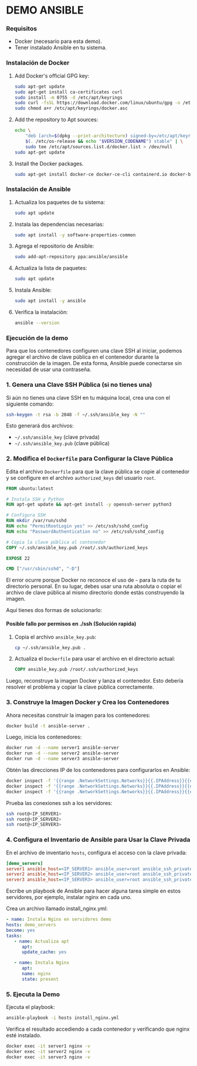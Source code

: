 # DEMO ANSIBLE

### Requisitos

- Docker (necesario para esta demo).
- Tener instalado Ansible en tu sistema.

### Instalación de Docker

1. Add Docker's official GPG key:

    ```bash
    sudo apt-get update
    sudo apt-get install ca-certificates curl
    sudo install -m 0755 -d /etc/apt/keyrings
    sudo curl -fsSL https://download.docker.com/linux/ubuntu/gpg -o /etc/apt/keyrings/docker.asc
    sudo chmod a+r /etc/apt/keyrings/docker.asc
    ```

2. Add the repository to Apt sources:

    ```bash
    echo \
        "deb [arch=$(dpkg --print-architecture) signed-by=/etc/apt/keyrings/docker.asc] https://download.docker.com/linux/ubuntu \
        $(. /etc/os-release && echo "$VERSION_CODENAME") stable" | \
        sudo tee /etc/apt/sources.list.d/docker.list > /dev/null
    sudo apt-get update
    ```

3. Install the Docker packages.

    ```bash
    sudo apt-get install docker-ce docker-ce-cli containerd.io docker-buildx-plugin docker-compose-plugin
    ```

### Instalación de Ansible

1. Actualiza los paquetes de tu sistema:

   ```bash
   sudo apt update
   ```

2. Instala las dependencias necesarias:

   ```bash
   sudo apt install -y software-properties-common
   ```

3. Agrega el repositorio de Ansible:

   ```bash
   sudo add-apt-repository ppa:ansible/ansible
   ```

4. Actualiza la lista de paquetes:

   ```bash
   sudo apt update
   ```

5. Instala Ansible:

   ```bash
   sudo apt install -y ansible
   ```

6. Verifica la instalación:

   ```bash
   ansible --version
   ```


### Ejecución de la demo

Para que los contenedores configuren una clave SSH al iniciar, podemos agregar el archivo de clave pública en el contenedor durante la construcción de la imagen. De esta forma, Ansible puede conectarse sin necesidad de usar una contraseña.

### 1. Genera una Clave SSH Pública (si no tienes una)

Si aún no tienes una clave SSH en tu máquina local, crea una con el siguiente comando:

```bash
ssh-keygen -t rsa -b 2048 -f ~/.ssh/ansible_key -N ""
```

Esto generará dos archivos:
- `~/.ssh/ansible_key` (clave privada)
- `~/.ssh/ansible_key.pub` (clave pública)

### 2. Modifica el `Dockerfile` para Configurar la Clave Pública

Edita el archivo `Dockerfile` para que la clave pública se copie al contenedor y se configure en el archivo `authorized_keys` del usuario `root`.

```dockerfile
FROM ubuntu:latest

# Instala SSH y Python
RUN apt-get update && apt-get install -y openssh-server python3

# Configura SSH
RUN mkdir /var/run/sshd
RUN echo "PermitRootLogin yes" >> /etc/ssh/sshd_config
RUN echo "PasswordAuthentication no" >> /etc/ssh/sshd_config

# Copia la clave pública al contenedor
COPY ~/.ssh/ansible_key.pub /root/.ssh/authorized_keys

EXPOSE 22

CMD ["/usr/sbin/sshd", "-D"]
```

El error ocurre porque Docker no reconoce el uso de `~` para la ruta de tu directorio personal. En su lugar, debes usar una ruta absoluta o copiar el archivo de clave pública al mismo directorio donde estás construyendo la imagen.

Aquí tienes dos formas de solucionarlo:

#### Posible fallo por permisos en ./ssh (Solución rapida)

1. Copia el archivo `ansible_key.pub`:

   ```bash
   cp ~/.ssh/ansible_key.pub .
   ```

2. Actualiza el `Dockerfile` para usar el archivo en el directorio actual:

   ```dockerfile
   COPY ansible_key.pub /root/.ssh/authorized_keys
   ```

Luego, reconstruye la imagen Docker y lanza el contenedor. Esto debería resolver el problema y copiar la clave pública correctamente.

### 3. Construye la Imagen Docker y Crea los Contenedores

Ahora necesitas construir la imagen para los contenedores:

   ```bash
   docker build -t ansible-server .
   ```

Luego, inicia los contenedores:

   ```bash
   docker run -d --name server1 ansible-server
   docker run -d --name server2 ansible-server
   docker run -d --name server3 ansible-server
   ```

Obtén las direcciones IP de los contenedores para configurarlos en Ansible:
   
   ```bash
   docker inspect -f '{{range .NetworkSettings.Networks}}{{.IPAddress}}{{end}}' server1
   docker inspect -f '{{range .NetworkSettings.Networks}}{{.IPAddress}}{{end}}' server2
   docker inspect -f '{{range .NetworkSettings.Networks}}{{.IPAddress}}{{end}}' server3
   ```

Prueba las conexiones ssh a los servidores:

   ```bash
   ssh root@<IP_SERVER1>
   ssh root@<IP_SERVER2>
   ssh root@<IP_SERVER3>
   ```

### 4. Configura el Inventario de Ansible para Usar la Clave Privada

En el archivo de inventario `hosts`, configura el acceso con la clave privada:

   ```ini
   [demo_servers]
   server1 ansible_host=<IP_SERVER1> ansible_user=root ansible_ssh_private_key_file=~/.ssh/ansible_key
   server2 ansible_host=<IP_SERVER2> ansible_user=root ansible_ssh_private_key_file=~/.ssh/ansible_key
   server3 ansible_host=<IP_SERVER3> ansible_user=root ansible_ssh_private_key_file=~/.ssh/ansible_key
   ```

Escribe un playbook de Ansible para hacer alguna tarea simple en estos servidores, por ejemplo, instalar nginx en cada uno.

Crea un archivo llamado install_nginx.yml:

   ```yaml
   - name: Instala Nginx en servidores demo
   hosts: demo_servers
   become: yes
   tasks:
      - name: Actualiza apt
         apt:
         update_cache: yes

      - name: Instala Nginx
         apt:
         name: nginx
         state: present
   ```

### 5. Ejecuta la Demo

Ejecuta el playbook:

   ```bash
   ansible-playbook -i hosts install_nginx.yml
   ```

Verifica el resultado accediendo a cada contenedor y verificando que nginx esté instalado.

   ```bash
   docker exec -it server1 nginx -v
   docker exec -it server2 nginx -v
   docker exec -it server3 nginx -v
   ```